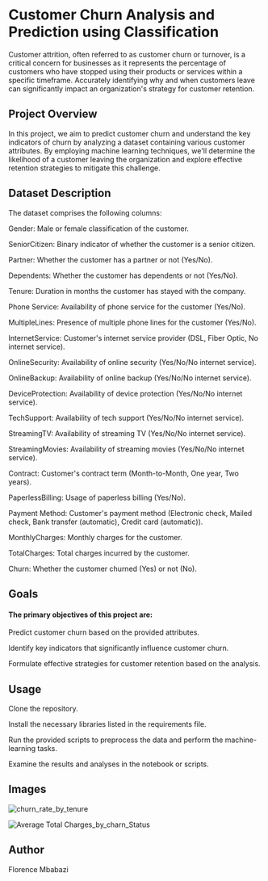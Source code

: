 # Customer Churn Analysis and Prediction using Classification

Customer attrition, often referred to as customer churn or turnover, is a critical concern for businesses as it represents the percentage of customers who have stopped using their products or services within a specific timeframe. Accurately identifying why and when customers leave can significantly impact an organization's strategy for customer retention.


## Project Overview
In this project, we aim to predict customer churn and understand the key indicators of churn by analyzing a dataset containing various customer attributes. By employing machine learning techniques, we'll determine the likelihood of a customer leaving the organization and explore effective retention strategies to mitigate this challenge.

## Dataset Description
The dataset comprises the following columns:

Gender: Male or female classification of the customer.

SeniorCitizen: Binary indicator of whether the customer is a senior citizen.

Partner: Whether the customer has a partner or not (Yes/No).

Dependents: Whether the customer has dependents or not (Yes/No).

Tenure: Duration in months the customer has stayed with the company.

Phone Service: Availability of phone service for the customer (Yes/No).

MultipleLines: Presence of multiple phone lines for the customer (Yes/No).

InternetService: Customer's internet service provider (DSL, Fiber Optic, No internet service).

OnlineSecurity: Availability of online security (Yes/No/No internet service).

OnlineBackup: Availability of online backup (Yes/No/No internet service).

DeviceProtection: Availability of device protection (Yes/No/No internet service).

TechSupport: Availability of tech support (Yes/No/No internet service).

StreamingTV: Availability of streaming TV (Yes/No/No internet service).

StreamingMovies: Availability of streaming movies (Yes/No/No internet service).

Contract: Customer's contract term (Month-to-Month, One year, Two years).

PaperlessBilling: Usage of paperless billing (Yes/No).

Payment Method: Customer's payment method (Electronic check, Mailed check, Bank transfer (automatic), 
Credit card (automatic)).

MonthlyCharges: Monthly charges for the customer.

TotalCharges: Total charges incurred by the customer.

Churn: Whether the customer churned (Yes) or not (No).

## Goals
#### The primary objectives of this project are:

Predict customer churn based on the provided attributes.

Identify key indicators that significantly influence customer churn.

Formulate effective strategies for customer retention based on the analysis.

## Usage

Clone the repository.

Install the necessary libraries listed in the requirements file.

Run the provided scripts to preprocess the data and perform the machine-learning tasks.

Examine the results and analyses in the notebook or scripts.

## Images
![churn_rate_by_tenure](https://github.com/mbabazif/LP2_customer_churn_analysis_sprint2/assets/45567777/533b11cc-af79-40dd-9ded-1d3746ead662)

![Average Total Charges_by_charn_Status](https://github.com/mbabazif/LP2_customer_churn_analysis_sprint2/assets/45567777/b2568d4f-ec6e-471d-a0f0-9ce1d7ff6c41)

## Author 
Florence Mbabazi

